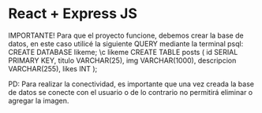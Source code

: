 # React + Express JS

IMPORTANTE! 
Para que el proyecto funcione, debemos crear la base de datos, en este caso utilicé la siguiente QUERY mediante la terminal psql: 
CREATE DATABASE likeme;
\c likeme
CREATE TABLE posts (
    id SERIAL PRIMARY KEY,
    titulo VARCHAR(25),
    img VARCHAR(1000),
    descripcion VARCHAR(255),
    likes INT
);

PD: Para realizar la conectividad, es importante que una vez creada la base de datos se conecte con el usuario o de lo contrario no permitirá eliminar o agregar la imagen.
